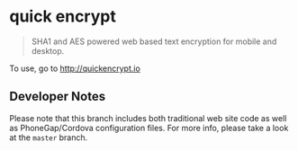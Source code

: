 quick encrypt
================

> SHA1 and AES powered web based text encryption for mobile and desktop.

To use, go to http://quickencrypt.io

## Developer Notes 

Please note that this branch includes both traditional web site code as well as PhoneGap/Cordova configuration files. For more info, please take a look at the `master` branch.


